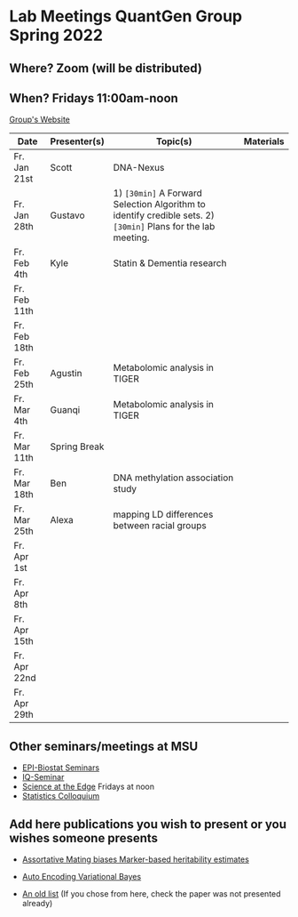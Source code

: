 # Lab Meetings QuantGen Group Spring 2022
## Where? Zoom (will be distributed)

## When? Fridays 11:00am-noon

[Group's Website](http://quantgen.github.io/)

| Date             | Presenter(s)     |  Topic(s)        |  Materials    |
| ---------------  | ---------------- | ---------------- | ------------- |
|   Fr. Jan 21st  | Scott                |  DNA-Nexus          |               |
|   Fr. Jan 28th  | Gustavo             |  1) `[30min]` A Forward Selection Algorithm to identify credible sets. 2) `[30min]` Plans for the lab meeting.        |               |
|   Fr. Feb 4th  |  Kyle             |  Statin & Dementia research          |               |
|   Fr. Feb 11th  |               |            |               |
|   Fr. Feb 18th  |               |            |               |
|   Fr. Feb 25th  |       Agustin        |    Metabolomic analysis in TIGER        |               |
|   Fr. Mar 4th  |      Guanqi          |     Metabolomic analysis in TIGER       |               |
|   Fr. Mar 11th  |  Spring Break            |            |               |
|   Fr. Mar 18th  |     Ben          |     DNA methylation association study       |               |
|   Fr. Mar 25th  |      Alexa         |      mapping LD differences between racial groups      |               |
|   Fr. Apr 1st  |               |            |               |
|   Fr. Apr 8th  |               |            |               |
|   Fr. Apr 15th  |               |            |               |
|   Fr. Apr 22nd  |               |            |               |
|   Fr. Apr 29th  |               |            |               |


## Other seminars/meetings at MSU

 - [EPI-Biostat Seminars](https://www.epi.msu.edu/deptinformation/seminars/)
 - [IQ-Seminar](https://iq.msu.edu/upcoming-events/) 
 - [Science at the Edge](https://bmb.natsci.msu.edu/research/seminars/science-at-the-edge-fall-2021-seminar-series/ ) Fridays at noon
 - [Statistics Colloquium](https://stt.natsci.msu.edu/events/archived-colloquia/)


## Add here publications you wish to present or you wishes someone presents


- [Assortative Mating biases Marker-based heritability estimates](https://www.biorxiv.org/content/10.1101/2021.03.18.436091v1)

- [Auto Encoding Variational Bayes](https://arxiv.org/abs/1312.6114)

- [An old list](https://github.com/QuantGen/lab-fall-2020#publications-that-may-be-of-interest) (If you chose from here, check the paper was not presented already)

